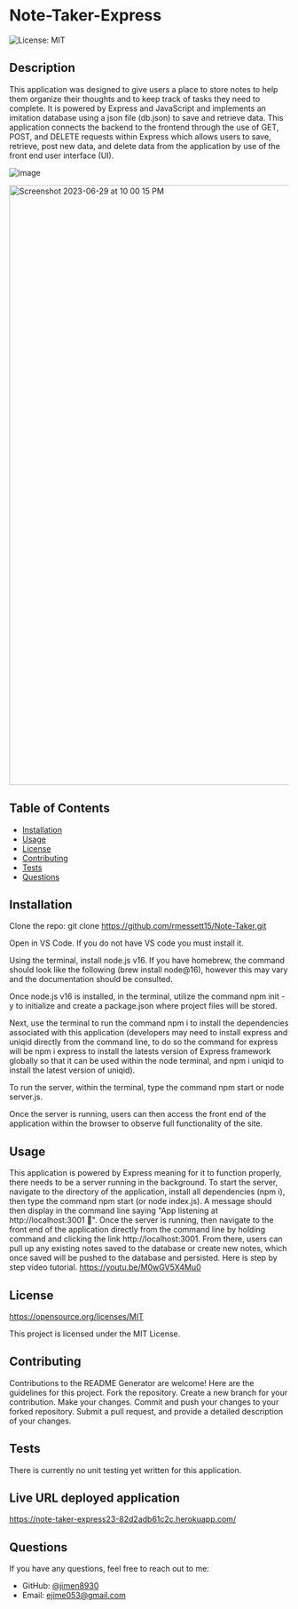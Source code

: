 # Note-Taker-Express
  ![License: MIT](https://img.shields.io/badge/License-MIT-yellow.svg)

  ## Description
  This application was designed to give users a place to store notes to help them organize their thoughts and to keep track of tasks they need to complete. It is powered by Express and JavaScript and implements an imitation database using a json file (db.json) to save and retrieve data. This application connects the backend to the frontend through the use of GET, POST, and DELETE requests within Express which allows users to save, retrieve, post new data, and delete data from the application by use of the front end user interface (UI).



![image](https://github.com/jimen8930/note-taking-express/assets/128547615/ad70e9c7-2f52-417e-9e0d-1df74a016b06)

<img width="1081" alt="Screenshot 2023-06-29 at 10 00 15 PM" src="https://github.com/jimen8930/note-taking-express/assets/128547615/8b64f05c-325d-46a6-8af7-8fc841687f2c">



  ## Table of Contents
- [Installation](#installation)
- [Usage](#usage)
- [License](#license)
- [Contributing](#contributing)
- [Tests](#tests)
- [Questions](#questions)

## Installation
Clone the repo: git clone https://github.com/rmessett15/Note-Taker.git

Open in VS Code. If you do not have VS code you must install it.

Using the terminal, install node.js v16. If you have homebrew, the command should look like the following (brew install node@16), however this may vary and the documentation should be consulted.

Once node.js v16 is installed, in the terminal, utilize the command npm init -y to initialize and create a package.json where project files will be stored.

Next, use the terminal to run the command npm i to install the dependencies associated with this application (developers may need to install express and uniqid directly from the command line, to do so the command for express will be npm i express to install the latests version of Express framework globally so that it can be used within the node terminal, and npm i uniqid to install the latest version of uniqid).

To run the server, within the terminal, type the command npm start or node server.js.

Once the server is running, users can then access the front end of the application within the browser to observe full functionality of the site.

## Usage
This application is powered by Express meaning for it to function properly, there needs to be a server running in the background. To start the server, navigate to the directory of the application, install all dependencies (npm i), then type the command npm start (or node index.js). A message should then display in the command line saying "App listening at http://localhost:3001 🚀". Once the server is running, then navigate to the front end of the application directly from the command line by holding command and clicking the link http://localhost:3001. From there, users can pull up any existing notes saved to the database or create new notes, which once saved will be pushed to the database and persisted.
Here is step by step video tutorial.
https://youtu.be/M0wGV5X4Mu0

## License
https://opensource.org/licenses/MIT

This project is licensed under the MIT License.

## Contributing
Contributions to the README Generator are welcome! Here are the guidelines for this project. Fork the repository. Create a new branch for your contribution. Make your changes. Commit and push your changes to your forked repository. Submit a pull request, and provide a detailed description of your changes.

## Tests
There is currently no unit testing yet written for this application.
## Live URL deployed application 
https://note-taker-express23-82d2adb61c2c.herokuapp.com/

## Questions
If you have any questions, feel free to reach out to me:
- GitHub: [@jimen8930](https://github.com/jimen8930)
- Email: ejime053@gmail.com

